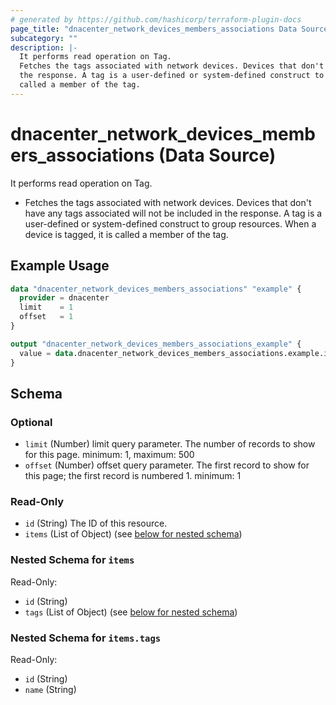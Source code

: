 ```yaml
---
# generated by https://github.com/hashicorp/terraform-plugin-docs
page_title: "dnacenter_network_devices_members_associations Data Source - terraform-provider-dnacenter"
subcategory: ""
description: |-
  It performs read operation on Tag.
  Fetches the tags associated with network devices. Devices that don't have any tags associated will not be included in
  the response. A tag is a user-defined or system-defined construct to group resources. When a device is tagged, it is
  called a member of the tag.
---
```


# dnacenter_network_devices_members_associations (Data Source)

It performs read operation on Tag.

- Fetches the tags associated with network devices. Devices that don't have any tags associated will not be included in
the response. A tag is a user-defined or system-defined construct to group resources. When a device is tagged, it is
called a member of the tag.

## Example Usage

```terraform
data "dnacenter_network_devices_members_associations" "example" {
  provider = dnacenter
  limit    = 1
  offset   = 1
}

output "dnacenter_network_devices_members_associations_example" {
  value = data.dnacenter_network_devices_members_associations.example.items
}
```

<!-- schema generated by tfplugindocs -->
## Schema

### Optional

- `limit` (Number) limit query parameter. The number of records to show for this page. minimum: 1, maximum: 500
- `offset` (Number) offset query parameter. The first record to show for this page; the first record is numbered 1. minimum: 1

### Read-Only

- `id` (String) The ID of this resource.
- `items` (List of Object) (see [below for nested schema](#nestedatt--items))

<a id="nestedatt--items"></a>
### Nested Schema for `items`

Read-Only:

- `id` (String)
- `tags` (List of Object) (see [below for nested schema](#nestedobjatt--items--tags))

<a id="nestedobjatt--items--tags"></a>
### Nested Schema for `items.tags`

Read-Only:

- `id` (String)
- `name` (String)
